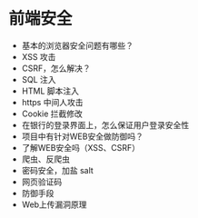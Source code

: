 # 前端安全
- 基本的浏览器安全问题有哪些？
- XSS 攻击
- CSRF，怎么解决？
- SQL 注入
- HTML 脚本注入
- https 中间人攻击
- Cookie 拦截修改
- 在银行的登录界面上，怎么保证用户登录安全性
- 项目中有针对WEB安全做防御吗？
- 了解WEB安全吗（XSS、CSRF）
- 爬虫、反爬虫
- 密码安全，加盐 salt
- 网页验证码
- 防御手段
- Web上传漏洞原理





